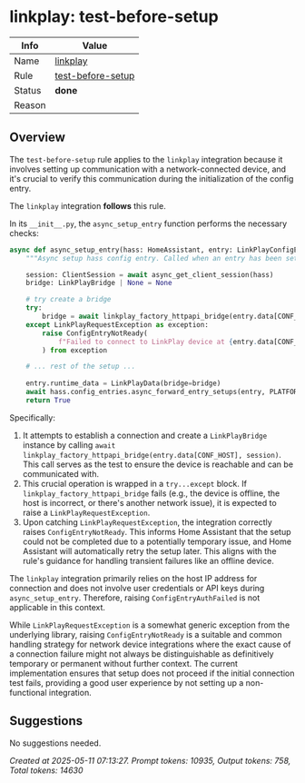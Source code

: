 # linkplay: test-before-setup

| Info   | Value                                                                    |
|--------|--------------------------------------------------------------------------|
| Name   | [linkplay](https://www.home-assistant.io/integrations/linkplay/) |
| Rule   | [test-before-setup](https://developers.home-assistant.io/docs/core/integration-quality-scale/rules/test-before-setup)                                                     |
| Status | **done**                                                                 |
| Reason |                                                                          |

## Overview

The `test-before-setup` rule applies to the `linkplay` integration because it involves setting up communication with a network-connected device, and it's crucial to verify this communication during the initialization of the config entry.

The `linkplay` integration **follows** this rule.

In its `__init__.py`, the `async_setup_entry` function performs the necessary checks:
```python
async def async_setup_entry(hass: HomeAssistant, entry: LinkPlayConfigEntry) -> bool:
    """Async setup hass config entry. Called when an entry has been setup."""

    session: ClientSession = await async_get_client_session(hass)
    bridge: LinkPlayBridge | None = None

    # try create a bridge
    try:
        bridge = await linkplay_factory_httpapi_bridge(entry.data[CONF_HOST], session)
    except LinkPlayRequestException as exception:
        raise ConfigEntryNotReady(
            f"Failed to connect to LinkPlay device at {entry.data[CONF_HOST]}"
        ) from exception

    # ... rest of the setup ...
    
    entry.runtime_data = LinkPlayData(bridge=bridge)
    await hass.config_entries.async_forward_entry_setups(entry, PLATFORMS)
    return True
```

Specifically:
1.  It attempts to establish a connection and create a `LinkPlayBridge` instance by calling `await linkplay_factory_httpapi_bridge(entry.data[CONF_HOST], session)`. This call serves as the test to ensure the device is reachable and can be communicated with.
2.  This crucial operation is wrapped in a `try...except` block. If `linkplay_factory_httpapi_bridge` fails (e.g., the device is offline, the host is incorrect, or there's another network issue), it is expected to raise a `LinkPlayRequestException`.
3.  Upon catching `LinkPlayRequestException`, the integration correctly raises `ConfigEntryNotReady`. This informs Home Assistant that the setup could not be completed due to a potentially temporary issue, and Home Assistant will automatically retry the setup later. This aligns with the rule's guidance for handling transient failures like an offline device.

The `linkplay` integration primarily relies on the host IP address for connection and does not involve user credentials or API keys during `async_setup_entry`. Therefore, raising `ConfigEntryAuthFailed` is not applicable in this context.

While `LinkPlayRequestException` is a somewhat generic exception from the underlying library, raising `ConfigEntryNotReady` is a suitable and common handling strategy for network device integrations where the exact cause of a connection failure might not always be distinguishable as definitively temporary or permanent without further context. The current implementation ensures that setup does not proceed if the initial connection test fails, providing a good user experience by not setting up a non-functional integration.

## Suggestions

No suggestions needed.

_Created at 2025-05-11 07:13:27. Prompt tokens: 10935, Output tokens: 758, Total tokens: 14630_
